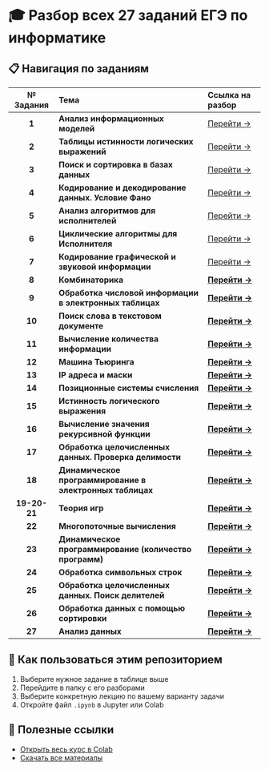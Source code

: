 # 🎓 Разбор всех 27 заданий ЕГЭ по информатике

## 📋 Навигация по заданиям

| № Задания | Тема | Ссылка на разбор |
| :---: | :--- | :--- |
| **1** | **Анализ информационных моделей** | [Перейти →](./task_01/README.md) |
| **2** | **Таблицы истинности логических выражений** | [Перейти →](./task_02/README.md) |
| **3** | **Поиск и сортировка в базах данных** | [Перейти →](./task_03/README.md) |
| **4** | **Кодирование и декодирование данных. Условие Фано** | [Перейти →](./task_04/README.md) |
| **5** | **Анализ алгоритмов для исполнителей** | [Перейти →](./task_05/README.md) |
| **6** | **Циклические алгоритмы для Исполнителя** | [Перейти →](./task_06/README.md) |
| **7** | **Кодирование графической и звуковой информации** | [Перейти →](./task_07/README.md) |
| **8** | **Комбинаторика** | [**Перейти →**](./Lectures/8/README.md) |
| **9** | **Обработка числовой информации в электронных таблицах** | [**Перейти →**](./task_09/README.md) |
| **10** | **Поиск слова в текстовом документе** | [**Перейти →**](./task_10/README.md) |
| **11** | **Вычисление количества информации** | [**Перейти →**](./task_11/README.md) |
| **12** | **Машина Тьюринга** | [**Перейти →**](./task_12/README.md) |
| **13** | **IP адреса и маски** | [**Перейти →**](./task_13/README.md) |
| **14** | **Позиционные системы счисления** | [**Перейти →**](./task_14/README.md) |
| **15** | **Истинность логического выражения** | [**Перейти →**](./task_15/README.md) |
| **16** | **Вычисление значения рекурсивной функции** | [**Перейти →**](./task_16/README.md) |
| **17** | **Обработка целочисленных данных. Проверка делимости** | [**Перейти →**](./task_17/README.md) |
| **18** | **Динамическое программирование в электронных таблицах** | [**Перейти →**](./task_18/README.md) |
| **19-20-21** | **Теория игр** | [**Перейти →**](./task_19_20_21/README.md) |
| **22** | **Многопоточные вычисления** | [**Перейти →**](./task_22/README.md) |
| **23** | **Динамическое программирование (количество программ)** | [**Перейти →**](./task_23/README.md) |
| **24** | **Обработка символьных строк** | [**Перейти →**](./task_24/README.md) |
| **25** | **Обработка целочисленных данных. Поиск делителей** | [**Перейти →**](./task_25/README.md) |
| **26** | **Обработка данных с помощью сортировки** | [**Перейти →**](./task_26/README.md) |
| **27** | **Анализ данных** | [**Перейти →**](./task_27/README.md) |

## 🚀 Как пользоваться этим репозиторием

1. Выберите нужное задание в таблице выше
2. Перейдите в папку с его разборами
3. Выберите конкретную лекцию по вашему варианту задачи
4. Откройте файл `.ipynb` в Jupyter или Colab

## 🔗 Полезные ссылки

* [Открыть весь курс в Colab](https://colab.research.google.com/github/ВАШ_ЛОГИН/НАЗВАНИЕ_РЕПОЗИТОРИЯ/)
* [Скачать все материалы](./archive.zip)
